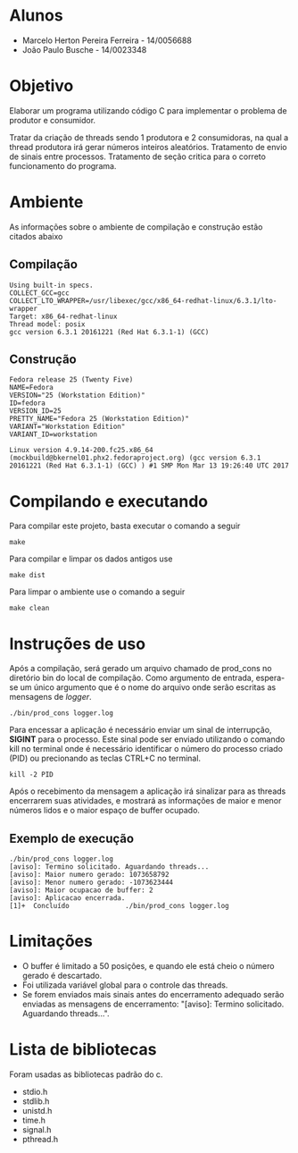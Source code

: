 # Alunos
* Marcelo Herton Pereira Ferreira - 14/0056688
* João Paulo Busche - 14/0023348

# Objetivo

Elaborar um programa utilizando código C para implementar o problema de produtor e consumidor.

Tratar da criação de threads sendo 1 produtora e 2 consumidoras, na qual a thread produtora irá gerar números inteiros aleatórios. Tratamento de envio de sinais entre processos. Tratamento de seção critica para o correto funcionamento do programa.

# Ambiente

As informações sobre o ambiente de compilação e construção estão citados abaixo

## Compilação

    Using built-in specs.
    COLLECT_GCC=gcc
    COLLECT_LTO_WRAPPER=/usr/libexec/gcc/x86_64-redhat-linux/6.3.1/lto-wrapper
    Target: x86_64-redhat-linux
    Thread model: posix
    gcc version 6.3.1 20161221 (Red Hat 6.3.1-1) (GCC)

## Construção

    Fedora release 25 (Twenty Five)
    NAME=Fedora
    VERSION="25 (Workstation Edition)"
    ID=fedora
    VERSION_ID=25
    PRETTY_NAME="Fedora 25 (Workstation Edition)"
    VARIANT="Workstation Edition"
    VARIANT_ID=workstation

    Linux version 4.9.14-200.fc25.x86_64 (mockbuild@bkernel01.phx2.fedoraproject.org) (gcc version 6.3.1 20161221 (Red Hat 6.3.1-1) (GCC) ) #1 SMP Mon Mar 13 19:26:40 UTC 2017

# Compilando e executando

Para compilar este projeto, basta executar o comando a seguir

    make

Para compilar e limpar os dados antigos use

    make dist

Para limpar o ambiente use o comando a seguir

    make clean

# Instruções de uso

Após a compilação, será gerado um arquivo chamado de prod_cons no diretório bin do local de compilação. Como argumento de entrada, espera-se um único argumento que é o nome do arquivo onde serão escritas as mensagens de *logger*.

    ./bin/prod_cons logger.log

Para encessar a aplicação é necessário enviar um sinal de interrupção, **SIGINT** para o processo. Este sinal pode ser enviado utilizando o comando kill no terminal onde é necessário identificar o número do processo criado (PID) ou precionando as teclas CTRL+C no terminal.

    kill -2 PID

Após o recebimento da mensagem a aplicação irá sinalizar para as threads encerrarem suas atividades, e mostrará as informações de maior e menor números lidos e o maior espaço de buffer ocupado.

## Exemplo de execução
    
    ./bin/prod_cons logger.log 
    [aviso]: Termino solicitado. Aguardando threads...
    [aviso]: Maior numero gerado: 1073658792
    [aviso]: Menor numero gerado: -1073623444
    [aviso]: Maior ocupacao de buffer: 2
    [aviso]: Aplicacao encerrada.
    [1]+  Concluído              ./bin/prod_cons logger.log
    
# Limitações

* O buffer é limitado a 50 posições, e quando ele está cheio o número gerado é descartado.
* Foi utilizada variável global para o controle das threads.
* Se forem enviados mais sinais antes do encerramento adequado serão enviadas as mensagens de encerramento: "[aviso]: Termino solicitado. Aguardando threads...".

# Lista de bibliotecas

Foram usadas as bibliotecas padrão do c.

* stdio.h
* stdlib.h
* unistd.h
* time.h
* signal.h
* pthread.h
